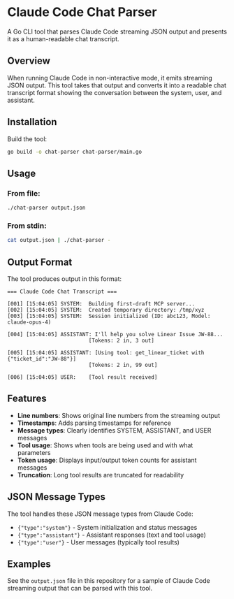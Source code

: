 # Claude Code Chat Parser

A Go CLI tool that parses Claude Code streaming JSON output and presents it as a human-readable chat transcript.

## Overview

When running Claude Code in non-interactive mode, it emits streaming JSON output. This tool takes that output and converts it into a readable chat transcript format showing the conversation between the system, user, and assistant.

## Installation

Build the tool:

```bash
go build -o chat-parser chat-parser/main.go
```

## Usage

### From file:
```bash
./chat-parser output.json
```

### From stdin:
```bash
cat output.json | ./chat-parser -
```

## Output Format

The tool produces output in this format:

```
=== Claude Code Chat Transcript ===

[001] [15:04:05] SYSTEM:  Building first-draft MCP server...
[002] [15:04:05] SYSTEM:  Created temporary directory: /tmp/xyz
[003] [15:04:05] SYSTEM:  Session initialized (ID: abc123, Model: claude-opus-4)

[004] [15:04:05] ASSISTANT: I'll help you solve Linear Issue JW-88...
                          [Tokens: 2 in, 3 out]

[005] [15:04:05] ASSISTANT: [Using tool: get_linear_ticket with {"ticket_id":"JW-88"}]
                          [Tokens: 2 in, 99 out]

[006] [15:04:05] USER:    [Tool result received]
```

## Features

- **Line numbers**: Shows original line numbers from the streaming output
- **Timestamps**: Adds parsing timestamps for reference
- **Message types**: Clearly identifies SYSTEM, ASSISTANT, and USER messages
- **Tool usage**: Shows when tools are being used and with what parameters
- **Token usage**: Displays input/output token counts for assistant messages
- **Truncation**: Long tool results are truncated for readability

## JSON Message Types

The tool handles these JSON message types from Claude Code:

- `{"type":"system"}` - System initialization and status messages
- `{"type":"assistant"}` - Assistant responses (text and tool usage)
- `{"type":"user"}` - User messages (typically tool results)

## Examples

See the `output.json` file in this repository for a sample of Claude Code streaming output that can be parsed with this tool.
